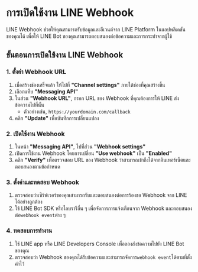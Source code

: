# การเปิดใช้งาน LINE Webhook



LINE Webhook ช่วยให้คุณสามารถรับข้อมูลและอีเวนต์จาก LINE Platform ในแอปพลิเคชันของคุณได้ เพื่อให้ LINE Bot ของคุณสามารถตอบสนองต่อข้อความและการกระทำจากผู้ใช้

## ขั้นตอนการเปิดใช้งาน LINE Webhook


### 1. ตั้งค่า Webhook URL

1. เมื่อสร้างช่องเสร็จแล้ว ให้ไปที่ **"Channel settings"** ภายใต้ช่องที่คุณสร้างขึ้น
2. เลือกแท็บ **"Messaging API"**
3. ในส่วน **"Webhook URL"**, กรอก URL ของ Webhook ที่คุณต้องการให้ LINE ส่งข้อความไปที่นั้น
   - ตัวอย่างเช่น, `https://yourdomain.com/callback`
4. คลิก **"Update"** เพื่อบันทึกการเปลี่ยนแปลง

### 2. เปิดใช้งาน Webhook

1. ในหน้า **"Messaging API"**, ไปที่ส่วน **"Webhook settings"**
2. เปิดการใช้งาน Webhook โดยการเปลี่ยน **"Use webhook"** เป็น **"Enabled"**
3. คลิก **"Verify"** เพื่อตรวจสอบ URL ของ Webhook ว่าสามารถเข้าถึงได้จากอินเทอร์เน็ตและตอบสนองตามข้อกำหนด

### 3. ตั้งค่าและทดสอบ Webhook

1. ตรวจสอบว่าเซิร์ฟเวอร์ของคุณสามารถรับและตอบสนองต่อการร้องขอ Webhook จาก LINE ได้อย่างถูกต้อง
2. ใช้ LINE Bot SDK หรือไลบรารีอื่น ๆ เพื่อจัดการการแจ้งเตือนจาก Webhook และตอบสนองต่อ`webhook event`ต่าง ๆ

### 4. ทดสอบการทำงาน

1. ใช้ LINE app หรือ LINE Developers Console เพื่อลองส่งข้อความไปยัง LINE Bot ของคุณ
2. ตรวจสอบว่า Webhook ของคุณได้รับข้อความและสามารถจัดการ`webhook event`ได้ตามที่ตั้งค่าไว้
